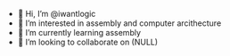 - 👋 Hi, I’m @iwantlogic
- 👀 I’m interested in assembly and computer arcithecture
- 🌱 I’m currently learning assembly
- 💞️ I’m looking to collaborate on (NULL)
  

<!---
iwantlogic/iwantlogic is a ✨ special ✨ repository because its `README.md` (this file) appears on your GitHub profile.
You can click the Preview link to take a look at your changes.
--->
